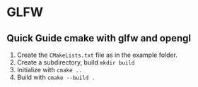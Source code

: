 # GLFW

## Quick Guide cmake with glfw and opengl

1. Create the `CMakeLists.txt` file as in the example folder.
2. Create a subdirectory, build `mkdir build`
3. Initialize with `cmake ..`
4. Build with `cmake --build .`
